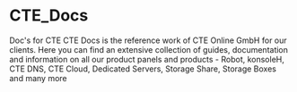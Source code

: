 # CTE_Docs
Doc's for CTE
CTE Docs is the reference work of CTE Online GmbH for our clients. Here you can find an extensive collection of guides, documentation and information on all our product panels and products - Robot, konsoleH, CTE DNS, CTE Cloud, Dedicated Servers, Storage Share, Storage Boxes and many more